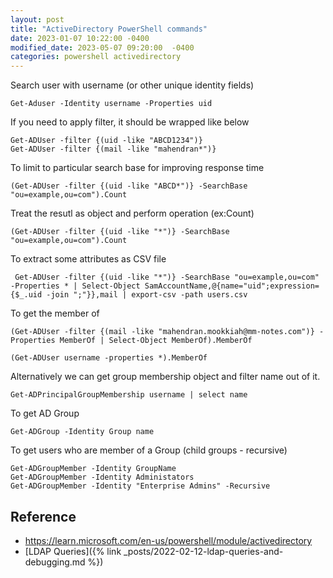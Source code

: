 ```yaml
---
layout: post
title: "ActiveDirectory PowerShell commands"
date: 2023-01-07 10:22:00 -0400
modified_date: 2023-05-07 09:20:00  -0400
categories: powershell activedirectory
---
```


Search user with username (or other unique identity fields)

```
Get-Aduser -Identity username -Properties uid
```

If you need to apply filter, it should be wrapped like below

```
Get-ADUser -filter {(uid -like "ABCD1234")}
Get-ADUser -filter {(mail -like "mahendran*")}
```

To limit to particular search base for improving response time

```
(Get-ADUser -filter {(uid -like "ABCD*")} -SearchBase "ou=example,ou=com").Count
```

Treat the resutl as object and perform operation (ex:Count)

```
(Get-ADUser -filter {(uid -like "*")} -SearchBase "ou=example,ou=com").Count
```

To extract some attributes as CSV file

```
 Get-ADUser -filter {(uid -like "*")} -SearchBase "ou=example,ou=com" -Properties * | Select-Object SamAccountName,@{name="uid";expression={$_.uid -join ";"}},mail | export-csv -path users.csv
```

To get the member of

```
(Get-ADUser -filter {(mail -like "mahendran.mookkiah@mm-notes.com")} -Properties MemberOf | Select-Object MemberOf).MemberOf
```

```
(Get-ADUser username -properties *).MemberOf
```

Alternatively we can get group membership object and filter name out of it.

```
Get-ADPrincipalGroupMembership username | select name
```

To get AD Group

```
Get-ADGroup -Identity Group name
```

To get users who are member of a Group (child groups - recursive)

```
Get-ADGroupMember -Identity GroupName
Get-ADGroupMember -Identity Administators
Get-ADGroupMember -Identity "Enterprise Admins" -Recursive
```

## Reference

- https://learn.microsoft.com/en-us/powershell/module/activedirectory
- [LDAP Queries]({% link _posts/2022-02-12-ldap-queries-and-debugging.md %})

